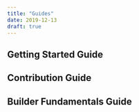 ```yaml
---
title: "Guides"
date: 2019-12-13
draft: true
---
```


## Getting Started Guide

## Contribution Guide

## Builder Fundamentals Guide